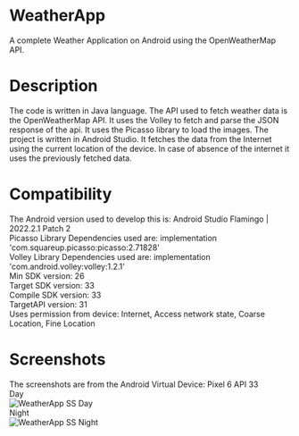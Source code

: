 # WeatherApp
A complete Weather Application on Android using the OpenWeatherMap API.

# Description
The code is written in Java language. The API used to fetch weather data is the OpenWeatherMap API. It uses the Volley to fetch and parse the JSON response of the api. It uses the Picasso library to load the images. The project is written in Android Studio. It fetches the data from the Internet using the current location of the device. In case of absence of the internet it uses the previously fetched data.

# Compatibility
The Android version used to develop this is: Android Studio Flamingo | 2022.2.1 Patch 2</br>
Picasso Library Dependencies used are: implementation 'com.squareup.picasso:picasso:2.71828'</br>
Volley Library Dependencies used are: implementation 'com.android.volley:volley:1.2.1'</br>
Min SDK version: 26</br>
Target SDK version: 33</br>
Compile SDK version: 33</br>
TargetAPI version: 31</br>
Uses permission from device: Internet, Access network state, Coarse Location, Fine Location</br>

# Screenshots
The screenshots are from the Android Virtual Device: Pixel 6 API 33</br>
Day</br>
![WeatherApp SS Day](https://github.com/Harsh5488/WeatherApp/assets/95761669/33bc9dac-0199-48e3-b529-fd710c1f0e6d)</br>
Night</br>
![WeatherApp SS Night](https://github.com/Harsh5488/WeatherApp/assets/95761669/a0709bdf-27f9-4e1a-a298-8b86b1584b7f)
